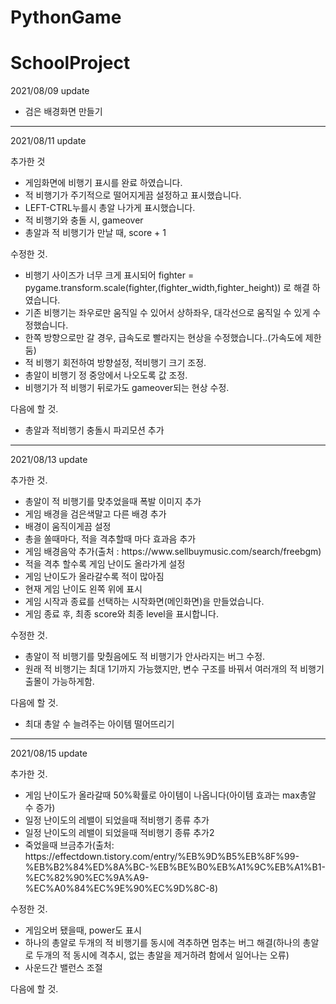 # PythonGame
SchoolProject
=========
2021/08/09 update
<ul>
<li>검은 배경화면 만들기</li>
</ul>

<hr/>
2021/08/11 update

추가한 것
<ul>
<li>게임화면에 비행기 표시를 완료 하였습니다.
<li>적 비행기가 주기적으로 떨어지게끔 설정하고 표시했습니다.
<li>LEFT-CTRL누를시 총알 나가게 표시했습니다.
<li>적 비행기와 충돌 시, gameover
<li>총알과 적 비행기가 만날 때, score + 1
</ul>

수정한 것.
<ul>
<li>비행기 사이즈가 너무 크게 표시되어 fighter = pygame.transform.scale(fighter,(fighter_width,fighter_height)) 로 해결 하였습니다.
<li>기존 비행기는 좌우로만 움직일 수 있어서 상하좌우, 대각선으로 움직일 수 있게 수정했습니다.
<li>한쪽 방향으로만 갈 경우, 급속도로 빨라지는 현상을 수정했습니다..(가속도에 제한 둠)
<li>적 비행기 회전하여 방향설정, 적비행기 크기 조정.
<li>총알이 비행기 정 중앙에서 나오도록 값 조정.
<li>비행기가 적 비행기 뒤로가도 gameover되는 현상 수정.
</ul>

다음에 할 것.
<ul>
<li>총알과 적비행기 충돌시 파괴모션 추가
</ul>

<hr/>
2021/08/13 update

추가한 것.
<ul>
<li>총알이 적 비행기를 맞추었을때 폭발 이미지 추가
<li>게임 배경을 검은색말고 다른 배경 추가
<li>배경이 움직이게끔 설정
<li>총을 쏠때마다, 적을 격추할때 마다 효과음 추가
<li>게임 배경음악 추가(출처 : https://www.sellbuymusic.com/search/freebgm)
<li>적을 격추 할수록 게임 난이도 올라가게 설정
<li>게임 난이도가 올라갈수록 적이 많아짐
<li>현재 게임 난이도 왼쪽 위에 표시
<li>게임 시작과 종료를 선택하는 시작화면(메인화면)을 만들었습니다.
<li>게임 종료 후, 최종 score와 최종 level을 표시합니다.
</ul>

수정한 것.
<ul>
<li>총알이 적 비행기를 맞췄음에도 적 비행기가 안사라지는 버그 수정.
<li>원래 적 비행기는 최대 1기까지 가능했지만, 변수 구조를 바꿔서 여러개의 적 비행기 출몰이 가능하게함.
</ul>

다음에 할 것.
<ul>
<li>최대 총알 수 늘려주는 아이템 떨어뜨리기
</ul>

<hr/>
2021/08/15 update

추가한 것.
<ul>
<li>게임 난이도가 올라갈때 50%확률로 아이템이 나옵니다(아이템 효과는 max총알 수 증가)
<li>일정 난이도의 레밸이 되었을때 적비행기 종류 추가
<li>일정 난이도의 레밸이 되었을때 적비행기 종류 추가2
<li>죽었을때 브금추가(출처: https://effectdown.tistory.com/entry/%EB%9D%B5%EB%8F%99-%EB%B2%84%ED%8A%BC-%EB%BE%B0%EB%A1%9C%EB%A1%B1-%EC%82%90%EC%9A%A9-%EC%A0%84%EC%9E%90%EC%9D%8C-8)
</ul>

수정한 것.
<ul>
<li>게임오버 됐을때, power도 표시
<li>하나의 총알로 두개의 적 비행기를 동시에 격추하면 멈추는 버그 해결(하나의 총알로 두개의 적 동시에 격추시, 없는 총알을 제거하려 함에서 일어나는 오류)
<li> 사운드간 밸런스 조절
</ul>

다음에 할 것.
<ul>
</ul>